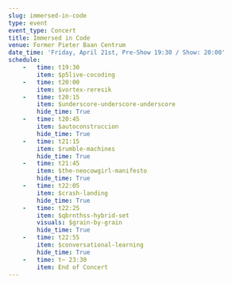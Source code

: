 ```yaml
---
slug: immersed-in-code
type: event
event_type: Concert
title: Immersed in Code
venue: Former Pieter Baan Centrum
date_time: 'Friday, April 21st, Pre-Show 19:30 / Show: 20:00'
schedule:
    -   time: t19:30
        item: $p5live-cocoding
    -   time: t20:00
        item: $vortex-reresik
    -   time: t20:15
        item: $underscore-underscore-underscore
        hide_time: True
    -   time: t20:45
        item: $autoconstruccion 
        hide_time: True
    -   time: t21:15
        item: $rumble-machines
        hide_time: True
    -   time: t21:45
        item: $the-neocowgirl-manifesto 
        hide_time: True
    -   time: t22:05
        item: $crash-landing
        hide_time: True
    -   time: t22:25
        item: $qbrnthss-hybrid-set
        visuals: $grain-by-grain
        hide_time: True
    -   time: t22:55
        item: $conversational-learning
        hide_time: True
    -   time: t~ 23:30
        item: End of Concert
---
```

